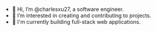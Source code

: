 - 👋 Hi, I’m @charlesxu27, a software engineer.
- 👀 I’m interested in creating and contributing to projects.
- 🌱 I'm currently building full-stack web applications.

<!---
charlesxu27/charlesxu27 is a ✨ special ✨ repository because its `README.md` (this file) appears on your GitHub profile.
You can click the Preview link to take a look at your changes.
--->
